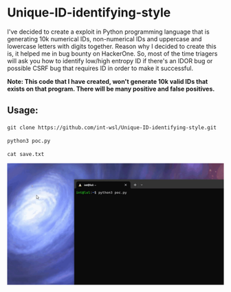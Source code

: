 # Unique-ID-identifying-style

I've decided to create a exploit in Python programming language that is generating 10k numerical IDs, non-numerical IDs and uppercase and lowercase letters with digits together. Reason why I decided to create this is, it helped me in bug bounty on HackerOne. So, most of the time triagers will ask you how to identify low/high entropy ID if there's an IDOR bug or possible CSRF bug that requires ID in order to make it successful. 

**Note: This code that I have created, won't generate 10k valid IDs that exists on that program. There will be many positive and false positives.**

## Usage:

`git clone https://github.com/int-wsl/Unique-ID-identifying-style.git`

`python3 poc.py`

`cat save.txt`

![](video.gif)

